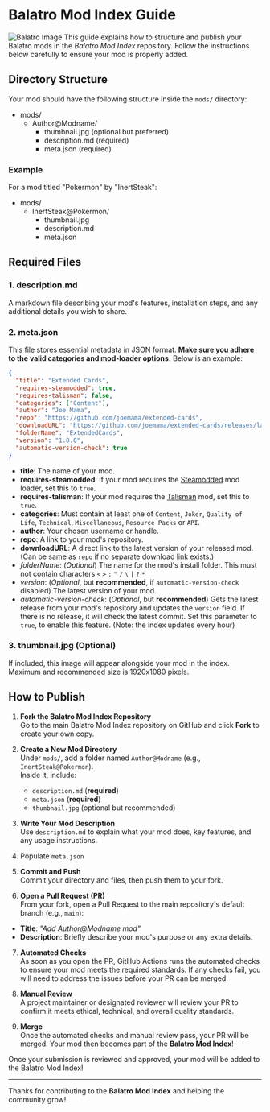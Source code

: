 # Balatro Mod Index Guide
![Balatro Image](https://github.com/skyline69/balatro-mod-index/blob/main/media/Balatro.jpg?raw=true)
This guide explains how to structure and publish your Balatro mods in the *Balatro Mod Index* repository. Follow the instructions below carefully to ensure your mod is properly added.

## Directory Structure

Your mod should have the following structure inside the `mods/` directory:
- mods/
    - Author@Modname/
        - thumbnail.jpg (optional but preferred)
        - description.md (required)
        - meta.json (required)

### Example
For a mod titled "Pokermon" by "InertSteak":

- mods/
    - InertSteak@Pokermon/
        - thumbnail.jpg
        - description.md
        - meta.json

## Required Files

### 1. description.md
A markdown file describing your mod's features, installation steps, and any additional details you wish to share.

### 2. meta.json
This file stores essential metadata in JSON format. **Make sure you adhere to the valid categories and mod-loader options.** Below is an example:
```json
{
  "title": "Extended Cards",
  "requires-steamodded": true,
  "requires-talisman": false,
  "categories": ["Content"],
  "author": "Joe Mama",
  "repo": "https://github.com/joemama/extended-cards",
  "downloadURL": "https://github.com/joemama/extended-cards/releases/latest/extended-cards.zip",
  "folderName": "ExtendedCards",
  "version": "1.0.0",
  "automatic-version-check": true
}

```
- **title**: The name of your mod.
- **requires-steamodded**: If your mod requires the [Steamodded](https://github.com/Steamodded/smods) mod loader, set this to `true`.
- **requires-talisman**: If your mod requires the [Talisman](https://github.com/MathIsFun0/Talisman) mod, set this to `true`.
- **categories**: Must contain at least one of `Content`, `Joker`, `Quality of Life`, `Technical`, `Miscellaneous`, `Resource Packs` or `API`.
- **author**: Your chosen username or handle.
- **repo**: A link to your mod's repository.
- **downloadURL**: A direct link to the latest version of your released mod. (Can be same as `repo` if no separate download link exists.)
- *folderName*: (*Optional*) The name for the mod's install folder. This must not contain characters `<` `>` `:` `"` `/` `\` `|` `?` `*`
- *version*: (*Optional*, but **recommended**, if `automatic-version-check` disabled) The latest version of your mod.
- *automatic-version-check*: (*Optional*, but **recommended**) Gets the latest release from your mod's repository and updates the `version` field. If there is no release, it will check the latest commit. Set this parameter to `true`, to enable this feature. (Note: the index updates every hour)

### 3. thumbnail.jpg (Optional)
If included, this image will appear alongside your mod in the index. Maximum and recommended size is 1920x1080 pixels.

## How to Publish

1. **Fork the Balatro Mod Index Repository**  
   Go to the main Balatro Mod Index repository on GitHub and click **Fork** to create your own copy.

2. **Create a New Mod Directory**  
   Under `mods/`, add a folder named `Author@Modname` (e.g., `InertSteak@Pokermon`).  
   Inside it, include:  
   - `description.md` (**required**)  
   - `meta.json` (**required**)  
   - `thumbnail.jpg` (optional but recommended)

3. **Write Your Mod Description**  
   Use `description.md` to explain what your mod does, key features, and any usage instructions.

4. Populate `meta.json`

5. **Commit and Push**  
Commit your directory and files, then push them to your fork.

6. **Open a Pull Request (PR)**  
From your fork, open a Pull Request to the main repository's default branch (e.g., `main`):  
- **Title**: *"Add Author@Modname mod"*  
- **Description**: Briefly describe your mod's purpose or any extra details.

7. **Automated Checks**  
As soon as you open the PR, GitHub Actions runs the automated checks to ensure your mod meets the required standards. If any checks fail, you will need to address the issues before your PR can be merged.

8. **Manual Review**  
A project maintainer or designated reviewer will review your PR to confirm it meets ethical, technical, and overall quality standards.

9. **Merge**  
Once the automated checks and manual review pass, your PR will be merged. Your mod then becomes part of the **Balatro Mod Index**!

Once your submission is reviewed and approved, your mod will be added to the Balatro Mod Index!

---

Thanks for contributing to the **Balatro Mod Index** and helping the community grow! 
